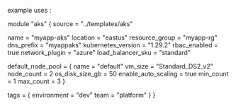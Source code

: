 example uses :

module "aks" {
  source = "../templates/aks"

  name                = "myapp-aks"
  location            = "eastus"
  resource_group      = "myapp-rg"
  dns_prefix          = "myappaks"
  kubernetes_version  = "1.29.2"
  rbac_enabled        = true
  network_plugin      = "azure"
  load_balancer_sku   = "standard"

  default_node_pool = {
    name                = "default"
    vm_size             = "Standard_DS2_v2"
    node_count          = 2
    os_disk_size_gb     = 50
    enable_auto_scaling = true
    min_count           = 1
    max_count           = 3
  }

  tags = {
    environment = "dev"
    team        = "platform"
  }
}
